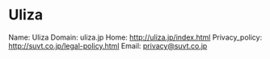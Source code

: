 
# Uliza

Name: Uliza
Domain: uliza.jp
Home: http://uliza.jp/index.html
Privacy_policy: http://suvt.co.jp/legal-policy.html
Email: privacy@suvt.co.jp
